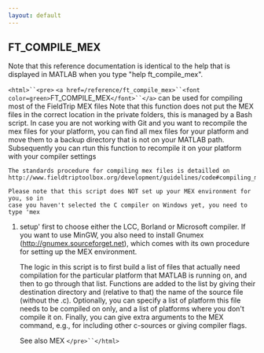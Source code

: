 ```yaml
---
layout: default
---
```


##  FT_COMPILE_MEX

Note that this reference documentation is identical to the help that is displayed in MATLAB when you type "help ft_compile_mex".

`<html>``<pre>`
    `<a href=/reference/ft_compile_mex>``<font color=green>`FT_COMPILE_MEX`</font>``</a>` can be used for compiling most of the FieldTrip MEX files Note that
    this function does not put the MEX files in the correct location in the private
    folders, this is managed by a Bash script. In case you are not working with Git and
    you want to recompile the mex files for your platform, you can find all mex files
    for your platform and move them to a backup directory that is not on your MATLAB
    path. Subsequently you can rtun this function to recompile it on your platform with
    your compiler settings
 
    The standards procedure for compiling mex files is detailled on
    http://www.fieldtriptoolbox.org/development/guidelines/code#compiling_mex_files
 
    Please note that this script does NOT set up your MEX environment for you, so in
    case you haven't selected the C compiler on Windows yet, you need to type 'mex
 1. setup' first to choose either the LCC, Borland or Microsoft compiler. If you want
    to use MinGW, you also need to install Gnumex (http://gnumex.sourceforget.net),
    which comes with its own procedure for setting up the MEX environment.
 
    The logic in this script is to first build a list of files that actually need
    compilation for the particular platform that MATLAB is running on, and then to go
    through that list. Functions are added to the list by giving their destination
    directory and (relative to that) the name of the source file (without the .c).
    Optionally, you can specify a list of platform this file needs to be compiled on
    only, and a list of platforms where you don't compile it on. Finally, you can give
    extra arguments to the MEX command, e.g., for including other c-sources or giving
    compiler flags.
 
    See also MEX
`</pre>``</html>`

